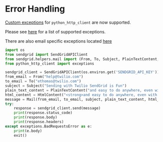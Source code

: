 # Error Handling
[Custom exceptions](https://github.com/sendgrid/python-http-client/blob/HEAD/python_http_client/exceptions.py) for `python_http_client` are now supported.

Please see [here](https://github.com/sendgrid/python-http-client/blob/HEAD/python_http_client/exceptions.py) for a list of supported exceptions.

There are also email specific exceptions located [here](../sendgrid/helpers/mail/exceptions.py)

```python
import os
from sendgrid import SendGridAPIClient
from sendgrid.helpers.mail import (From, To, Subject, PlainTextContent, HtmlContent, Mail)
from python_http_client import exceptions

sendgrid_client = SendGridAPIClient(os.environ.get('SENDGRID_API_KEY'))
from_email = From("help@twilio.com")
to_email = To("ethomas@twilio.com")
subject = Subject("Sending with Twilio SendGrid is Fun")
plain_text_content = PlainTextContent("and easy to do anywhere, even with Python")
html_content = HtmlContent("<strong>and easy to do anywhere, even with Python</strong>")
message = Mail(from_email, to_email, subject, plain_text_content, html_content)
try:
    response = sendgrid_client.send(message)
    print(response.status_code)
    print(response.body)
    print(response.headers)
except exceptions.BadRequestsError as e:
    print(e.body)
    exit()
```
